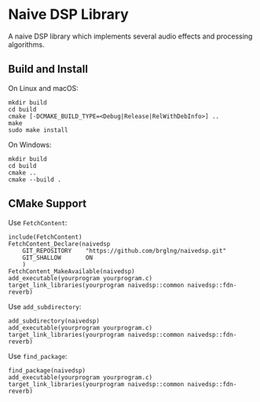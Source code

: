 # Naive DSP Library

A naive DSP library which implements several audio effects and processing algorithms.

## Build and Install

On Linux and macOS:

    mkdir build
    cd build
    cmake [-DCMAKE_BUILD_TYPE=<Debug|Release|RelWithDebInfo>] ..
    make
    sudo make install

On Windows:

    mkdir build
    cd build
    cmake ..
    cmake --build .

## CMake Support

Use `FetchContent`:

    include(FetchContent)
    FetchContent_Declare(naivedsp
        GIT_REPOSITORY    "https://github.com/brglng/naivedsp.git" 
        GIT_SHALLOW       ON
        )
    FetchContent_MakeAvailable(naivedsp)
    add_executable(yourprogram yourprogram.c)
    target_link_libraries(yourprogram naivedsp::common naivedsp::fdn-reverb)

Use `add_subdirectory`:

    add_subdirectory(naivedsp)
    add_executable(yourprogram yourprogram.c)
    target_link_libraries(yourprogram naivedsp::common naivedsp::fdn-reverb)

Use `find_package`:

    find_package(naivedsp)
    add_executable(yourprogram yourprogram.c)
    target_link_libraries(yourprogram naivedsp::common naivedsp::fdn-reverb)

